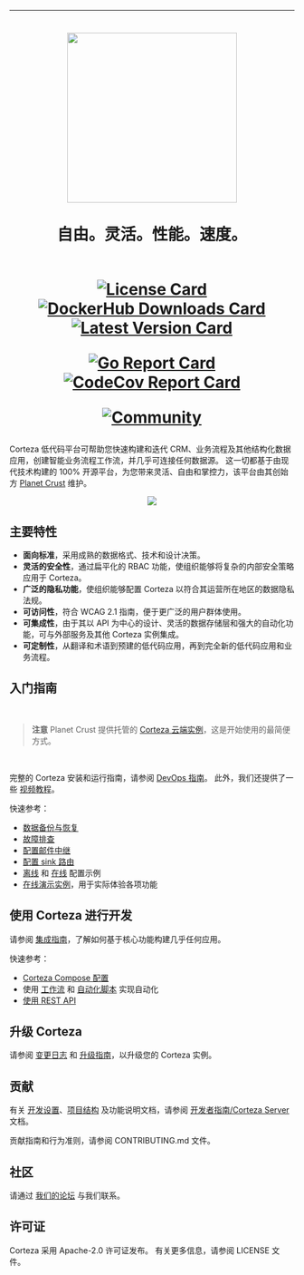 ---
<h1 align="center">
  <img width="300px" src=".github/assets/corteza_logo.svg" />
  <br />
  <br />
  <abbr>自由。灵活。性能。速度。</abbr>
  <br />
  <br />
  <div align="center">

  [![License Card](https://img.shields.io/github/license/cortezaproject/corteza?style=for-the-badge)](https://img.shields.io/github/license/cortezaproject/corteza?style=for-the-badge)
  [![DockerHub Downloads Card](https://img.shields.io/docker/pulls/cortezaproject/corteza?style=for-the-badge)](https://img.shields.io/docker/pulls/cortezaproject/corteza?style=for-the-badge)
  [![Latest Version Card](https://img.shields.io/github/v/release/cortezaproject/corteza?label=稳定版本&style=for-the-badge)](https://img.shields.io/github/v/release/cortezaproject/corteza?label=稳定版本&style=for-the-badge)

  [![Go Report Card](https://goreportcard.com/badge/github.com/cortezaproject/corteza?style=for-the-badge)](https://goreportcard.com/report/github.com/cortezaproject/corteza?style=for-the-badge)
  [![CodeCov Report Card](https://img.shields.io/codecov/c/github/cortezaproject/corteza-server?style=for-the-badge)](https://img.shields.io/codecov/c/github/cortezaproject/corteza-server?style=for-the-badge)

  [![Community](https://img.shields.io/discourse/topics?server=https%3A%2F%2Fforum.cortezaproject.org%2F&style=for-the-badge)](https://img.shields.io/discourse/topics?server=https%3A%2F%2Fforum.cortezaproject.org%2F&style=for-the-badge)

  </div>
</h1>

Corteza 低代码平台可帮助您快速构建和迭代 CRM、业务流程及其他结构化数据应用，创建智能业务流程工作流，并几乎可连接任何数据源。
这一切都基于由现代技术构建的 100% 开源平台，为您带来灵活、自由和掌控力，该平台由其创始方 [Planet Crust](https://www.planetcrust.com/) 维护。

<div align="center">
  <img src=".github/assets/hero-animation.webp">
</div>

## 主要特性

* **面向标准**，采用成熟的数据格式、技术和设计决策。
* **灵活的安全性**，通过扁平化的 RBAC 功能，使组织能够将复杂的内部安全策略应用于 Corteza。
* **广泛的隐私功能**，使组织能够配置 Corteza 以符合其运营所在地区的数据隐私法规。
* **可访问性**，符合 WCAG 2.1 指南，便于更广泛的用户群体使用。
* **可集成性**，由于其以 API 为中心的设计、灵活的数据存储层和强大的自动化功能，可与外部服务及其他 Corteza 实例集成。
* **可定制性**，从翻译和术语到预建的低代码应用，再到完全新的低代码应用和业务流程。

## 入门指南

<br />

> **注意**
> Planet Crust 提供托管的 [Corteza 云端实例](https://www.planetcrust.com/start-trial-lp-main)，这是开始使用的最简便方式。

<br />

完整的 Corteza 安装和运行指南，请参阅 [DevOps 指南](https://docs.cortezaproject.org/corteza-docs/2024.9/devops-guide/index.html)。
此外，我们还提供了一些 [视频教程](https://forum.cortezaproject.org/t/videos-on-how-to-set-up-corteza/91)。

快速参考：
* [数据备份与恢复](https://docs.cortezaproject.org/corteza-docs/2024.9/devops-guide/maintenance/backups.html)
* [故障排查](https://docs.cortezaproject.org/corteza-docs/2024.9/devops-guide/troubleshooting/index.html)
* [配置邮件中继](https://docs.cortezaproject.org/corteza-docs/2024.9/devops-guide/email-relay.html)
* [配置 sink 路由](https://docs.cortezaproject.org/corteza-docs/2024.9/devops-guide/sink-route.html)
* [离线](https://docs.cortezaproject.org/corteza-docs/2024.9/devops-guide/examples/deploy-offline/index.html) 和 [在线](https://docs.cortezaproject.org/corteza-docs/2024.9/devops-guide/examples/deploy-online/index.html) 配置示例
* [在线演示实例](https://latest.cortezaproject.org/)，用于实际体验各项功能

## 使用 Corteza 进行开发

请参阅 [集成指南](https://docs.cortezaproject.org/corteza-docs/2024.9/integrator-guide/index.html)，了解如何基于核心功能构建几乎任何应用。

快速参考：
* [Corteza Compose 配置](https://docs.cortezaproject.org/corteza-docs/2024.9/integrator-guide/compose-configuration/index.html)
* 使用 [工作流](https://docs.cortezaproject.org/corteza-docs/2024.9/integrator-guide/automation/workflows/index.html) 和 [自动化脚本](https://docs.cortezaproject.org/corteza-docs/2024.9/integrator-guide/automation/automation-scripts/index.html) 实现自动化
* [使用 REST API](https://docs.cortezaproject.org/corteza-docs/2024.9/integrator-guide/accessing-corteza/index.html)

## 升级 Corteza

请参阅 [变更日志](https://docs.cortezaproject.org/corteza-docs/2024.9/changelog/index.html) 和 [升级指南](https://docs.cortezaproject.org/corteza-docs/2024.9/devops-guide/upgrade/index.html)，以升级您的 Corteza 实例。

## 贡献

有关 [开发设置](https://docs.cortezaproject.org/corteza-docs/2024.9/developer-guide/corteza-server/index.html#_development_setup)、[项目结构](https://docs.cortezaproject.org/corteza-docs/2024.9/developer-guide/corteza-server/structure.html) 及功能说明文档，请参阅 [开发者指南/Corteza Server](https://docs.cortezaproject.org/corteza-docs/2024.9/developer-guide/corteza-server/index.html) 文档。

贡献指南和行为准则，请参阅 CONTRIBUTING.md 文件。

## 社区

请通过 [我们的论坛](https://forum.cortezaproject.org/) 与我们联系。

## 许可证

Corteza 采用 Apache-2.0 许可证发布。
有关更多信息，请参阅 LICENSE 文件。